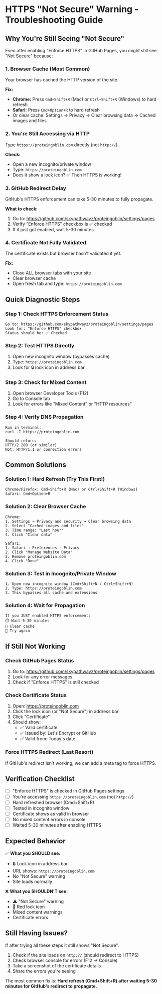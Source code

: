 # HTTPS "Not Secure" Warning - Troubleshooting Guide

## Why You're Still Seeing "Not Secure"

Even after enabling "Enforce HTTPS" in GitHub Pages, you might still see "Not Secure" because:

### 1. **Browser Cache (Most Common)**
Your browser has cached the HTTP version of the site.

**Fix:**
- **Chrome:** Press `Cmd+Shift+R` (Mac) or `Ctrl+Shift+R` (Windows) to hard refresh
- **Safari:** Press `Cmd+Option+R` to hard refresh
- Or clear cache: Settings → Privacy → Clear browsing data → Cached images and files

### 2. **You're Still Accessing via HTTP**
Type `https://proteingoblin.com` directly (not `http://`).

**Check:**
- Open a new incognito/private window
- Type: `https://proteingoblin.com`
- Does it show a lock icon? ✅ Then HTTPS is working!

### 3. **GitHub Redirect Delay**
GitHub's HTTPS enforcement can take 5-30 minutes to fully propagate.

**What to check:**
1. Go to: https://github.com/skypathwayz/proteingoblin/settings/pages
2. Verify "Enforce HTTPS" checkbox is ✅ checked
3. If it just got enabled, wait 5-30 minutes

### 4. **Certificate Not Fully Validated**
The certificate exists but browser hasn't validated it yet.

**Fix:**
- Close ALL browser tabs with your site
- Clear browser cache
- Open fresh tab and type: `https://proteingoblin.com`

## Quick Diagnostic Steps

### Step 1: Check HTTPS Enforcement Status
```
Go to: https://github.com/skypathwayz/proteingoblin/settings/pages
Look for: "Enforce HTTPS" checkbox
Status should be: ✅ Checked
```

### Step 2: Test HTTPS Directly
1. Open new incognito window (bypasses cache)
2. Type: `https://proteingoblin.com`
3. Look for 🔒 lock icon in address bar

### Step 3: Check for Mixed Content
1. Open browser Developer Tools (F12)
2. Go to Console tab
3. Look for errors like "Mixed Content" or "HTTP resources"

### Step 4: Verify DNS Propagation
```
Run in terminal:
curl -I https://proteingoblin.com

Should return:
HTTP/2 200 (or similar)
Not: HTTP/1.1 or connection errors
```

## Common Solutions

### Solution 1: Hard Refresh (Try This First!)
```
Chrome/Firefox: Cmd+Shift+R (Mac) or Ctrl+Shift+R (Windows)
Safari: Cmd+Option+R
```

### Solution 2: Clear Browser Cache
```
Chrome:
1. Settings → Privacy and security → Clear browsing data
2. Select "Cached images and files"
3. Time range: "Last hour"
4. Click "Clear data"

Safari:
1. Safari → Preferences → Privacy
2. Click "Manage Website Data"
3. Remove proteingoblin.com
4. Click "Done"
```

### Solution 3: Test in Incognito/Private Window
```
1. Open new incognito window (Cmd+Shift+N / Ctrl+Shift+N)
2. Type: https://proteingoblin.com
3. This bypasses all cache and extensions
```

### Solution 4: Wait for Propagation
```
If you JUST enabled HTTPS enforcement:
⏱️ Wait 5-30 minutes
🔄 Clear cache
🔄 Try again
```

## If Still Not Working

### Check GitHub Pages Status
1. Go to: https://github.com/skypathwayz/proteingoblin/settings/pages
2. Look for any error messages
3. Check if "Enforce HTTPS" is still checked

### Check Certificate Status
1. Open: https://proteingoblin.com
2. Click the lock icon (or "Not Secure") in address bar
3. Click "Certificate"
4. Should show:
   - ✅ Valid certificate
   - ✅ Issued by: Let's Encrypt or GitHub
   - ✅ Valid from: Today's date

### Force HTTPS Redirect (Last Resort)
If GitHub's redirect isn't working, we can add a meta tag to force HTTPS.

## Verification Checklist

- [ ] "Enforce HTTPS" is checked in GitHub Pages settings
- [ ] You're accessing `https://proteingoblin.com` (not `http://`)
- [ ] Hard refreshed browser (Cmd+Shift+R)
- [ ] Tested in incognito window
- [ ] Certificate shows as valid in browser
- [ ] No mixed content errors in console
- [ ] Waited 5-30 minutes after enabling HTTPS

## Expected Behavior

✅ **What you SHOULD see:**
- 🔒 Lock icon in address bar
- URL shows: `https://proteingoblin.com`
- No "Not Secure" warning
- Site loads normally

❌ **What you SHOULDN'T see:**
- ⚠️ "Not Secure" warning
- 🔴 Red lock icon
- Mixed content warnings
- Certificate errors

## Still Having Issues?

If after trying all these steps it still shows "Not Secure":
1. Check if the site loads on `http://` (should redirect to HTTPS)
2. Check browser console for errors (F12 → Console)
3. Take a screenshot of the certificate details
4. Share the errors you're seeing

The most common fix is: **Hard refresh (Cmd+Shift+R) after waiting 5-30 minutes for GitHub's redirect to propagate.**
